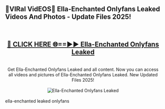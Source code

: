 <h2>🔴VIRal VidEOS🔴 Ella-Enchanted Onlyfans Leaked Videos And Photos - Update Files 2025!</h2>
<br>
<div align="center">
<h2><a href="https://virallinks.top/odZfE0" rel="nofollow">🔴 CLICK HERE 🌐==►► Ella-Enchanted Onlyfans Leaked</a></h2>
<br>
Get Ella-Enchanted Onlyfans Leaked and all content. Now you can access all videos and pictures of Ella-Enchanted Onlyfans Leaked. New Updated Files 2025!
<br>
<br>
<a href="https://virallinks.top/odZfE0" rel="nofollow" data-target="animated-image.originalLink"><img src="https://i.imgur.com/dJHk4Zq.gif)" alt="Ella-Enchanted Onlyfans Leaked" style="max-width: 100%; display: inline-block;" data-target="animated-image.originalImage"></a>
</div>
<br>
ella-enchanted leaked onlyfans